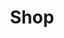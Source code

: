 ---
title: Shop
layout: shop
description: Paypal enabled shop page, please refer to the usage guide for setup.
category: services
active: shop
header-img: 
---